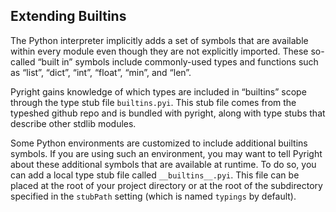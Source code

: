 ## Extending Builtins

The Python interpreter implicitly adds a set of symbols that are available within every module even though they are not explicitly imported. These so-called “built in” symbols include commonly-used types and functions such as “list”, “dict”, “int”, “float”, “min”, and “len”.

Pyright gains knowledge of which types are included in “builtins” scope through the type stub file `builtins.pyi`. This stub file comes from the typeshed github repo and is bundled with pyright, along with type stubs that describe other stdlib modules.

Some Python environments are customized to include additional builtins symbols. If you are using such an environment, you may want to tell Pyright about these additional symbols that are available at runtime. To do so, you can add a local type stub file called `__builtins__.pyi`. This file can be placed at the root of your project directory or at the root of the subdirectory specified in the `stubPath` setting (which is named `typings` by default).
